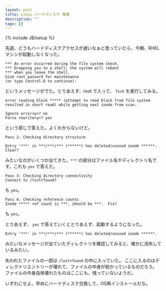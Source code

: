 ```yaml
---
layout: post
title: Linux ハードディスク 障害
description: ""
tags: []
---
```

{% include JB/setup %}

先週、どうもハードディスクアクセスが遅いなぁと思っていたら、今朝、RHEL マシンが起動しなくなった。

    *** An error occurred during the file system check.
    *** Dropping you to a shell; the system will reboot
    *** when you leave the shell.
    Give root passwrd for maintenance
    (or type Control-D to continue):

というメッセージがでた。とりあえず、root で入って、 `fsck` を実行してみる。

    error reading block ***** (attempt to read block from file system resulted in short read) while getting next inode from scan.
    
    Ignore error<y>? no
    Force rewrite<y>? yes

という感じで答えた。よくわからないけど。

    Pass 2: Checking directory structure
    
    Entry '***' in ***/***/*** (******) has deleted/unused inode ******. Clear?

みたいなのがいくつか出てきた。`***` の部分はファイル名やディレクトリ名です。これも `yes` で答えた。

    Pass 3: Checking directory connectivity
    Connect to /lost+found?

も `yes`。

    Pass 4: Checking reference counts
    Inode ***** ref count is ***, should be ***.  Fix?

も `yes`。

とりあえず、 `yes` で答えていくととりあえず、起動するようになった。

    Entry '***' in ***/***/*** (******) has deleted/unused inode ******.

みたいなメッセージが出ていたディレクトリを確認してみると、確かに消失しているみたい。

失われたファイルの一部は `/lost+found` の中に入っていた。
ここに入るのはディレクトリエントリーが壊れて、ファイルの中身が助かっているものだろう。
ファイルの中身自体壊れたものはここにも、残っていないようだ。

いずれにせよ、早めにハードディスク交換して、OS再インストールだな。
